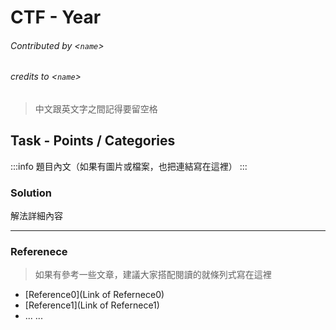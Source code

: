 # CTF - Year
###### Contributed by <`name`>
###### credits to <`name`>

> 中文跟英文字之間記得要留空格

## Task - Points / Categories

:::info
題目內文（如果有圖片或檔案，也把連結寫在這裡）
:::

### Solution
解法詳細內容

---
### Referenece

> 如果有參考一些文章，建議大家搭配閱讀的就條列式寫在這裡

* [Reference0](Link of Refernece0)
* [Reference1](Link of Refernece1)
* ... ...